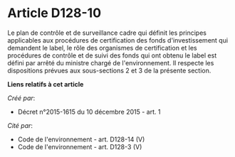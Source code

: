 # Article D128-10

Le plan de contrôle et de surveillance cadre qui définit les principes applicables aux procédures de certification des fonds
d'investissement qui demandent le label, le rôle des organismes de certification et les procédures de contrôle et de suivi
des fonds qui ont obtenu le label est défini par arrêté du ministre chargé de l'environnement. Il respecte les dispositions
prévues aux sous-sections 2 et 3 de la présente section.

**Liens relatifs à cet article**

_Créé par_:

  - Décret n°2015-1615 du 10 décembre 2015 - art. 1

_Cité par_:

  - Code de l'environnement - art. D128-14 (V)
  - Code de l'environnement - art. D128-3 (V)
